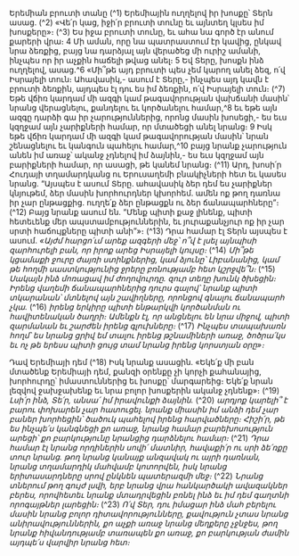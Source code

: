 
Երեմիան բրուտի տանը
(^1) Երեմիային ուղղելով իր խոսքը՝ Տերն ասաց.
(^2) «Վե՛ր կաց, իջի՛ր բրուտի տունը եւ այնտեղ կլսես իմ խոսքերը»։
(^3) Ես իջա բրուտի տունը, եւ ահա նա գործ էր անում քարերի վրա։ 4 Մի աման, որը նա պատրաստում էր կավից, ընկավ
նրա ձեռքից, բայց նա դարձյալ այն վերածեց մի ուրիշ ամանի, ինչպես որ իր աչքին հաճելի թվաց անել։ 5 Եվ Տերը, խոսքն
ինձ ուղղելով, ասաց.^6 «Մի՞թե այդ բրուտի պես չեմ կարող անել ձեզ, ո՛վ Իսրայելի տուն։ Ահավասիկ,- ասում է Տերը,-
ինչպես այդ կավն է բրուտի ձեռքին, այդպես էլ դու ես իմ ձեռքին, ո՛վ Իսրայելի տուն։
(^7) Եթե վճիռ կարդամ մի ազգի կամ թագավորության վախճանի մասին՝ նրանց վերացնելու, քանդելու եւ կործանելու
համար,^8 եւ եթե այն ազգը դարձի գա իր չարություններից, որոնց մասին խոսեցի,- ես եւս կզղջամ այն չարիքների համար,
որ մտածեցի անել նրանց։ 9 Իսկ եթե վճիռ կարդամ մի ազգի կամ թագավորության մասին՝ նրան շենացնելու եւ կանգուն
պահելու համար,^10 բայց նրանք չարություն անեն իմ առաջ՝ ականջ չդնելով իմ ձայնին,- ես եւս կզղջամ այն բարիքների
համար, որ ասացի, թե կանեմ նրանց։
(^11) Արդ, խոսի՛ր Հուդայի տղամարդկանց ու Երուսաղեմի բնակիչների հետ եւ կասես նրանց. “Այսպես է ասում Տերը.
ահավասիկ ձեր դեմ ես չարիքներ կնյութեմ, ձեր մասին խորհուրդներ կխորհեմ. ամեն ոք թող դառնա իր չար ընթացքից.
ուղղե՛ք ձեր ընթացքն ու ձեր ճանապարհները”։
(^12) Բայց նրանք ասում են. “Մենք պիտի քաջ լինենք, պիտի հետեւենք մեր ապստամբություններին, եւ յուրաքանչյուր
ոք իր չար սրտի հաճույքները պիտի անի”»։
(^13) Դրա համար էլ Տերն այսպես է ասում.
_«Այժմ հարցո՛ւմ արեք ազգերի մեջ՝
ո՞վ է լսել այնպիսի զարհուրելի բան,
որ իրոք արեց Իսրայելի կույսը։_
(^14) _Մի՞թե կցամաքի ջուրը ժայռի ստինքներից,
կամ ձյունը՝ Լիբանանից,
կամ թե հողմի սաստկությունից ջրերը բռնությամբ հետ կշրջվե՞ն։_
(^15) _Սակայն ինձ մոռացավ իմ ժողովուրդը.
զուր տեղը խունկ ծխեցին։
Իրենց վաղեմի ճանապարհներից դուրս գալով՝
նրանք պիտի տկարանան՝ մտնելով այն շավիղները,
որոնցով գնալու ճանապարհ չկա._
(^16) _իրենց երկիրը պիտի ենթարկվի կործանման ու հավիտենական ծաղրի։
Ամենքն էլ, որ անցնելու են նրա միջով,
պիտի զարմանան եւ շարժեն իրենց գլուխները։_
(^17) _Ինչպես տապախառն հողմ՝
ես նրանց ցրիվ եմ տալու իրենց թշնամիների առաջ,
ծոծրա՛կս եւ ոչ թե երեսս պիտի ցույց տամ նրանց իրենց կորստյան օրը»։_


Դավ Երեմիայի դեմ
(^18) Իսկ նրանք ասացին. «Եկե՛ք մի բան մտածենք Երեմիայի դեմ, քանզի օրենքը չի կորչի քահանայից, խորհուրդը՝
իմաստուններից եւ խոսքը՝ մարգարեից։ Եկե՛ք նրան լեզվով ջախջախենք եւ նրա բոլոր խոսքերին ականջ չդնենք»։
(^19) _Լսի՛ր ինձ, Տե՛ր,
անսա՛ իմ իրավունքի ձայնին._
(^20) _արդյոք կարելի՞ է բարու փոխարեն չար հատուցել.
նրանք միասին իմ անձի դեմ չար բաներ խորհեցին՝
ծածուկ պահելով իրենց հարվածները։
Հիշի՛ր, թե ես ինչպե՛ս կանգնեցի քո առաջ,
նրանց համար բարեխոսություն արեցի՝
քո բարկությունը նրանցից դարձնելու համար։_
(^21) _Դրա համար էլ նրանց որդիներին սովի՛ մատնիր,
հավաքի՛ր ու սրի ձե՛ռքը տուր նրանց.
թող նրանց կանայք անզավակ ու այրի դառնան,
նրանց տղամարդիկ մահվամբ կոտորվեն,
իսկ նրանց երիտասարդները սրով ընկնեն պատերազմի մեջ։_
(^22) _Նրանց տներում թող գույժ լսվի,
երբ նրանց վրա հանկարծակի ավազակներ բերես,
որովհետեւ նրանք մտադրվեցին բռնել ինձ
եւ իմ դեմ գաղտնի որոգայթներ լարեցին։_
(^23) _Ո՛վ Տեր, դու իմացար
ինձ մահ բերելու մասին նրանց բոլոր դիտավորությունները,
քավություն չտաս նրանց անիրավություններին,
քո աչքի առաջ նրանց մեղքերը չջնջես,
թող նրանք հիվանդությամբ տառապեն քո առաջ,
քո բարկության ժամին այդպե՛ս վարվիր նրանց հետ։_
